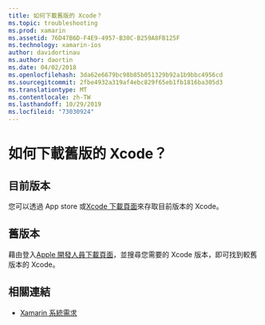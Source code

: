 ```yaml
---
title: 如何下載舊版的 Xcode？
ms.topic: troubleshooting
ms.prod: xamarin
ms.assetid: 76D47B6D-F4E9-4957-B30C-B259A8FB125F
ms.technology: xamarin-ios
author: davidortinau
ms.author: daortin
ms.date: 04/02/2018
ms.openlocfilehash: 3da62e6679bc98b85b051329b92a1b9bbc4956cd
ms.sourcegitcommit: 2fbe4932a319af4ebc829f65eb1fb1816ba305d3
ms.translationtype: MT
ms.contentlocale: zh-TW
ms.lasthandoff: 10/29/2019
ms.locfileid: "73030924"
---
```

# <a name="how-can-i-download-a-previous-version-of-xcode"></a>如何下載舊版的 Xcode？

## <a name="current-version"></a>目前版本

您可以透過 App store 或[Xcode 下載頁面](https://developer.apple.com/xcode/downloads/)來存取目前版本的 Xcode。

## <a name="older-versions"></a>舊版本

藉由登入[Apple 開發人員下載頁面](https://developer.apple.com/downloads/more/)，並搜尋您需要的 Xcode 版本，即可找到較舊版本的 Xcode。

## <a name="related-links"></a>相關連結

- [Xamarin 系統需求](~/cross-platform/get-started/requirements.md)
